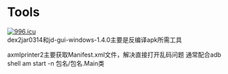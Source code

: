 # Tools
<a href="https://996.icu"><img src="https://img.shields.io/badge/link-996.icu-red.svg" alt="996.icu" /></a><br>
dex2jar0314和jd-gui-windows-1.4.0主要是反编译apk所需工具

axmlprinter2主要获取Manifest.xml文件，解决直接打开乱码问题
通常配合adb shell am start -n 包名/包名.Main类


